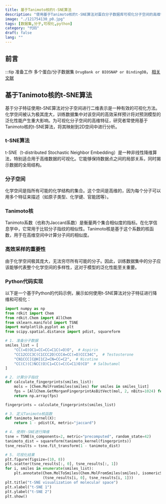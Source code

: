 ```yaml
---
title: 基于Tanimoto核的t-SNE算法
description: "使用基于Tanimoto核的t-SNE算法对蛋白分子数据库可视化分子空间的高维特征"
image: "./121754130_p0.jpg"
tags: [数据集,分子,可视化,python]
category: "代码"
draft: false
lang: ""
---
```


## 前言

:::tip
准备工作 多个蛋白/分子数据集 `DrugBank or BIOSNAP or BindingDB`，
[相关文献](https://mp.weixin.qq.com/s/mZbTyZ-c6v7TQMIAZ3Y4cA)


## 基于Tanimoto核的t-SNE算法

基于分子特征使用t-SNE算法对分子空间进行二维表示是一种有效的可视化方法。化学空间被认为极其庞大，训练数据集中对该空间的高效采样预计将对预测模型的泛化性能产生重大影响。为可视化分子空间的高维特征，研究者常使用基于Tanimoto核的t-SNE算法，将其映射到2D空间中进行分析。

### t-SNE算法

t-SNE（t-distributed Stochastic Neighbor Embedding）是一种非线性降维算法，特别适合用于高维数据的可视化。它能够保持数据点之间的局部关系，同时揭示数据的全局结构。

### 分子空间

化学空间是指所有可能的化学结构的集合。这个空间是高维的，因为每个分子可以用多个特征来描述（如原子类型、化学键、官能团等）。

### Tanimoto核

Tanimoto系数（也称为Jaccard系数）是衡量两个集合相似度的指标。在化学信息学中，它常用于比较分子指纹的相似性。Tanimoto核是基于这个系数的核函数，用于在高维空间中计算分子间的相似度。

### 高效采样的重要性

由于化学空间极其庞大，无法穷尽所有可能的分子。因此，训练数据集中的分子应该能够代表整个化学空间的多样性，这对于模型的泛化性能至关重要。

### Python代码实现

以下是一个基于Python的代码示例，展示如何使用t-SNE算法对分子特征进行降维和可视化：

```python
import numpy as np
from rdkit import Chem
from rdkit.Chem import AllChem
from sklearn.manifold import TSNE
import matplotlib.pyplot as plt
from scipy.spatial.distance import pdist, squareform

# 1. 准备分子数据
smiles_list = [
    "CC(=O)OC1=CC=CC=C1C(=O)O",  # Aspirin
    "CC12CCC3C(C1CCC2O)CCC4=CC(=O)CCC34C",  # Testosterone
    "CN1CCC[C@H]1C2=CN=CC=C2",  # Nicotine
    "CC(C)(C)NCC(O)C1=CC(=C(C=C1)O)CO"  # Salbutamol
]

# 2. 计算分子指纹
def calculate_fingerprints(smiles_list):
    mols = [Chem.MolFromSmiles(smiles) for smiles in smiles_list]
    fps = [AllChem.GetMorganFingerprintAsBitVect(mol, 2, nBits=1024) for mol in mols]
    return np.array(fps)

fingerprints = calculate_fingerprints(smiles_list)

# 3. 定义Tanimoto核函数
def tanimoto_kernel(X):
    return 1 - pdist(X, metric="jaccard")

# 4. 使用t-SNE进行降维
tsne = TSNE(n_components=2, metric="precomputed", random_state=42)
tanimoto_dist = squareform(tanimoto_kernel(fingerprints))
tsne_results = tsne.fit_transform(1 - tanimoto_dist)

# 5. 可视化结果
plt.figure(figsize=(10, 8))
plt.scatter(tsne_results[:, 0], tsne_results[:, 1])
for i, smiles in enumerate(smiles_list):
    plt.annotate(Chem.MolToSmiles(Chem.MolFromSmiles(smiles), isomericSmiles=False), 
                 (tsne_results[i, 0], tsne_results[i, 1]))
plt.title("t-SNE visualization of molecular space")
plt.xlabel("t-SNE 1")
plt.ylabel("t-SNE 2")
plt.show()
```